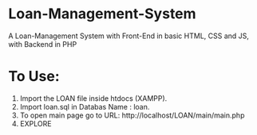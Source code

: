 # Loan-Management-System
A Loan-Management System with Front-End in basic HTML, CSS and JS, with Backend in PHP

# To Use:
1. Import the LOAN file inside htdocs (XAMPP).
2. Import loan.sql in Databas Name : loan.
3. To open main page go to URL: http://localhost/LOAN/main/main.php
4. EXPLORE
